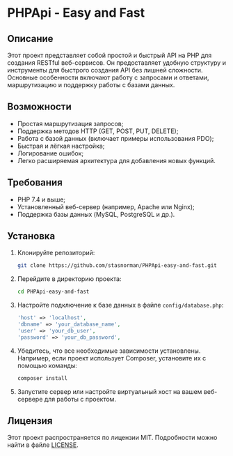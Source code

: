 # PHPApi - Easy and Fast

## Описание

Этот проект представляет собой простой и быстрый API на PHP для создания RESTful веб-сервисов. Он предоставляет удобную структуру и инструменты для быстрого создания API без лишней сложности. Основные особенности включают работу с запросами и ответами, маршрутизацию и поддержку работы с базами данных.

## Возможности

- Простая маршрутизация запросов;
- Поддержка методов HTTP (GET, POST, PUT, DELETE);
- Работа с базой данных (включает примеры использования PDO);
- Быстрая и лёгкая настройка;
- Логирование ошибок;
- Легко расширяемая архитектура для добавления новых функций.

## Требования

- PHP 7.4 и выше;
- Установленный веб-сервер (например, Apache или Nginx);
- Поддержка базы данных (MySQL, PostgreSQL и др.).

## Установка

1. Клонируйте репозиторий:

   ```bash
   git clone https://github.com/stasnorman/PHPApi-easy-and-fast.git
   ```

2. Перейдите в директорию проекта:

   ```bash
   cd PHPApi-easy-and-fast
   ```

3. Настройте подключение к базе данных в файле `config/database.php`:

   ```php
   'host' => 'localhost',
   'dbname' => 'your_database_name',
   'user' => 'your_db_user',
   'password' => 'your_db_password',
   ```

4. Убедитесь, что все необходимые зависимости установлены. Например, если проект использует Composer, установите их с помощью команды:

   ```bash
   composer install
   ```

5. Запустите сервер или настройте виртуальный хост на вашем веб-сервере для работы с проектом.

## Лицензия

Этот проект распространяется по лицензии MIT. Подробности можно найти в файле [LICENSE](LICENSE).
```
